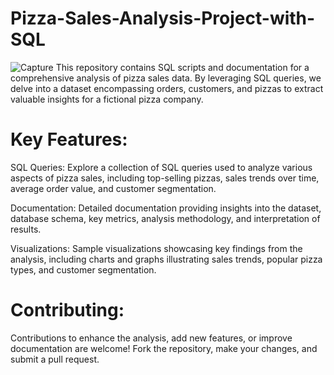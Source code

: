 # Pizza-Sales-Analysis-Project-with-SQL
![Capture](https://github.com/saurabhpandit0002/Pizza-Sales-Analysis-Project-with-SQL/assets/137883171/15244be8-acc6-4788-99f5-5202a2f67f59)
This repository contains SQL scripts and documentation for a comprehensive analysis of pizza sales data. By leveraging SQL queries, we delve into a dataset encompassing orders, customers, and pizzas to extract valuable insights for a fictional pizza company.
# Key Features:
SQL Queries: Explore a collection of SQL queries used to analyze various aspects of pizza sales, including top-selling pizzas, sales trends over time, average order value, and customer segmentation.

Documentation: Detailed documentation providing insights into the dataset, database schema, key metrics, analysis methodology, and interpretation of results.

Visualizations: Sample visualizations showcasing key findings from the analysis, including charts and graphs illustrating sales trends, popular pizza types, and customer segmentation.
# Contributing:
Contributions to enhance the analysis, add new features, or improve documentation are welcome! Fork the repository, make your changes, and submit a pull request.
